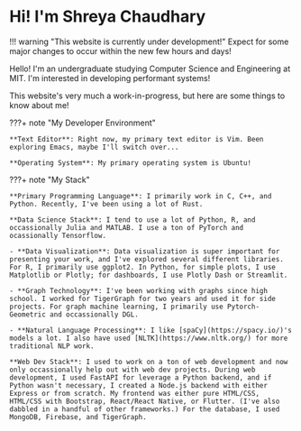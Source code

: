 # Hi! I'm Shreya Chaudhary

!!! warning "This website is currently under development!"
    Expect for some major changes to occur within the new few hours and days!

Hello! I'm an undergraduate studying Computer Science and Engineering at MIT. I'm interested in developing performant systems!

This website's very much a work-in-progress, but here are some things to know about me!

???+ note "My Developer Environment"

    **Text Editor**: Right now, my primary text editor is Vim. Been exploring Emacs, maybe I'll switch over... 

    **Operating System**: My primary operating system is Ubuntu! 

???+ note "My Stack"

    **Primary Programming Language**: I primarily work in C, C++, and Python. Recently, I've been using a lot of Rust.

    **Data Science Stack**: I tend to use a lot of Python, R, and occassionally Julia and MATLAB. I use a ton of PyTorch and ocassionally Tensorflow.

    - **Data Visualization**: Data visualization is super important for presenting your work, and I've explored several different libraries. For R, I primarily use ggplot2. In Python, for simple plots, I use Matplotlib or Plotly; for dashboards, I use Plotly Dash or Streamlit. 

    - **Graph Technology**: I've been working with graphs since high school. I worked for TigerGraph for two years and used it for side projects. For graph machine learning, I primarily use Pytorch-Geometric and occassionally DGL. 

    - **Natural Language Processing**: I like [spaCy](https://spacy.io/)'s models a lot. I also have used [NLTK](https://www.nltk.org/) for more traditional NLP work.

    **Web Dev Stack**: I used to work on a ton of web development and now only occassionally help out with web dev projects. During web development, I used FastAPI for leverage a Python backend, and if Python wasn't necessary, I created a Node.js backend with either Express or from scratch. My frontend was either pure HTML/CSS, HTML/CSS with Bootstrap, React/React Native, or Flutter. (I've also dabbled in a handful of other frameworks.) For the database, I used MongoDB, Firebase, and TigerGraph.



